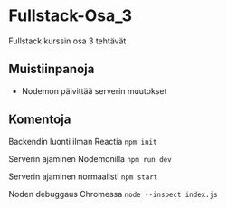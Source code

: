 # Fullstack-Osa_3

Fullstack kurssin osa 3 tehtävät

## Muistiinpanoja

* Nodemon päivittää serverin muutokset 

## Komentoja

Backendin luonti ilman Reactia `npm init`

Serverin ajaminen Nodemonilla `npm run dev`

Serverin ajaminen normaalisti `npm start`

Noden debuggaus Chromessa `node --inspect index.js`